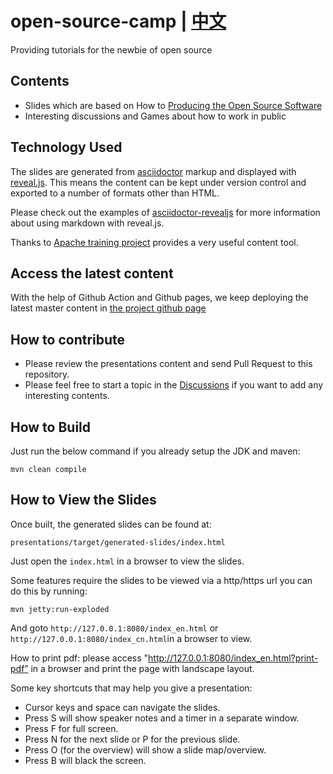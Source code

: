 # open-source-camp | [中文](README_ZH.md)
Providing tutorials for the newbie of open source

## Contents
* Slides which are based on How to [Producing the Open Source Software](https://producingoss.com/)
* Interesting discussions and Games about how to work in public 

## Technology Used

The slides are generated from [asciidoctor](https://asciidoctor.org) markup and displayed with [reveal.js](https://asciidoctor.org/docs/asciidoctor-revealjs/). This means the content can be kept under version control and exported to a number of formats other than HTML.

Please check out the examples of [asciidoctor-revealjs](https://asciidoctor.org/docs/asciidoctor-revealjs/#syntax-examples) for more information about using markdown with reveal.js.

Thanks to [Apache training project](https://training.apache.org/) provides a very useful content tool. 

## Access the latest content
With the help of Github Action and Github pages, we keep deploying the latest master content in [the project github page](https://willemjiang.github.io/open-source-camp/index.html)

## How to contribute

* Please review the presentations content and send Pull Request to this repository.
* Please feel free to start a topic in the [Discussions](https://github.com/WillemJiang/open-source-camp/discussions) if you want to add any interesting contents.

## How to Build

Just run the below command if you already setup the JDK and maven:

`mvn clean compile`

## How to View the Slides

Once built, the generated slides can be found at:

`presentations/target/generated-slides/index.html`


Just open the `index.html`  in a browser to view the slides.

Some features require the slides to be viewed via a http/https url you can do this by running:

`mvn jetty:run-exploded`

And goto `http://127.0.0.1:8080/index_en.html` or `http://127.0.0.1:8080/index_cn.html`in a browser to view.

How to print pdf:
please access "http://127.0.0.1:8080/index_en.html?print-pdf” in a browser and print the page with landscape layout.

Some key shortcuts that may help you give a presentation:

- Cursor keys and space can navigate the slides.
- Press S will show speaker notes and a timer in a separate window.
- Press F for full screen.
- Press N for the next slide or P for the previous slide.
- Press O (for the overview) will show a slide map/overview.
- Press B will black the screen.

